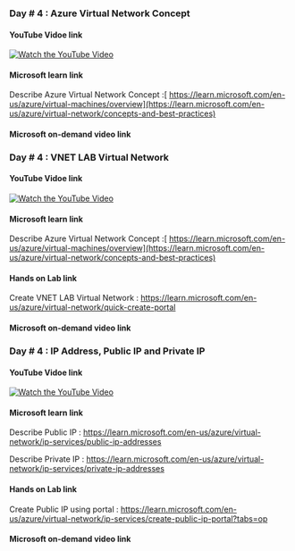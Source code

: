 ### Day # 4 : Azure Virtual Network Concept 
#### YouTube Vidoe link 
[![Watch the YouTube Video](https://img.youtube.com/vi/Fal-K7tlqlM/0.jpg)](https://www.youtube.com/watch?v=Fal-K7tlqlM)


#### Microsoft learn link
Describe Azure Virtual Network Concept :[ https://learn.microsoft.com/en-us/azure/virtual-machines/overview](https://learn.microsoft.com/en-us/azure/virtual-network/concepts-and-best-practices)

#### Microsoft on-demand video link 

### Day # 4 : VNET LAB Virtual Network 
#### YouTube Vidoe link 
[![Watch the YouTube Video](https://img.youtube.com/vi/2eLuDr23hk8/0.jpg)](https://www.youtube.com/watch?v=2eLuDr23hk8)


#### Microsoft learn link
Describe Azure Virtual Network Concept :[ https://learn.microsoft.com/en-us/azure/virtual-machines/overview](https://learn.microsoft.com/en-us/azure/virtual-network/concepts-and-best-practices)

#### Hands on Lab link
Create VNET LAB Virtual Network : https://learn.microsoft.com/en-us/azure/virtual-network/quick-create-portal
#### Microsoft on-demand video link 

### Day # 4 : IP Address, Public IP and Private IP 
#### YouTube Vidoe link 
[![Watch the YouTube Video](https://img.youtube.com/vi/oP2hxZptpV0/0.jpg)](https://www.youtube.com/watch?v=oP2hxZptpV0)


#### Microsoft learn link
Describe Public IP  : https://learn.microsoft.com/en-us/azure/virtual-network/ip-services/public-ip-addresses

Describe Private IP  : https://learn.microsoft.com/en-us/azure/virtual-network/ip-services/private-ip-addresses

#### Hands on Lab link
Create Public IP using portal : https://learn.microsoft.com/en-us/azure/virtual-network/ip-services/create-public-ip-portal?tabs=op
#### Microsoft on-demand video link 